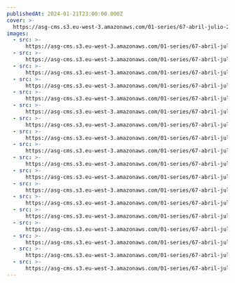 ```yaml
---
publishedAt: 2024-01-21T23:00:00.000Z
cover: >-
  https://asg-cms.s3.eu-west-3.amazonaws.com/01-series/67-abril-julio-2023-kodak-gold-200/16.webp
images:
  - src: >-
      https://asg-cms.s3.eu-west-3.amazonaws.com/01-series/67-abril-julio-2023-kodak-gold-200/01.webp
  - src: >-
      https://asg-cms.s3.eu-west-3.amazonaws.com/01-series/67-abril-julio-2023-kodak-gold-200/02.webp
  - src: >-
      https://asg-cms.s3.eu-west-3.amazonaws.com/01-series/67-abril-julio-2023-kodak-gold-200/03.webp
  - src: >-
      https://asg-cms.s3.eu-west-3.amazonaws.com/01-series/67-abril-julio-2023-kodak-gold-200/04.webp
  - src: >-
      https://asg-cms.s3.eu-west-3.amazonaws.com/01-series/67-abril-julio-2023-kodak-gold-200/05.webp
  - src: >-
      https://asg-cms.s3.eu-west-3.amazonaws.com/01-series/67-abril-julio-2023-kodak-gold-200/06.webp
  - src: >-
      https://asg-cms.s3.eu-west-3.amazonaws.com/01-series/67-abril-julio-2023-kodak-gold-200/07.webp
  - src: >-
      https://asg-cms.s3.eu-west-3.amazonaws.com/01-series/67-abril-julio-2023-kodak-gold-200/08.webp
  - src: >-
      https://asg-cms.s3.eu-west-3.amazonaws.com/01-series/67-abril-julio-2023-kodak-gold-200/09.webp
  - src: >-
      https://asg-cms.s3.eu-west-3.amazonaws.com/01-series/67-abril-julio-2023-kodak-gold-200/10.webp
  - src: >-
      https://asg-cms.s3.eu-west-3.amazonaws.com/01-series/67-abril-julio-2023-kodak-gold-200/11.webp
  - src: >-
      https://asg-cms.s3.eu-west-3.amazonaws.com/01-series/67-abril-julio-2023-kodak-gold-200/12.webp
  - src: >-
      https://asg-cms.s3.eu-west-3.amazonaws.com/01-series/67-abril-julio-2023-kodak-gold-200/13.webp
  - src: >-
      https://asg-cms.s3.eu-west-3.amazonaws.com/01-series/67-abril-julio-2023-kodak-gold-200/14.webp
  - src: >-
      https://asg-cms.s3.eu-west-3.amazonaws.com/01-series/67-abril-julio-2023-kodak-gold-200/15.webp
  - src: >-
      https://asg-cms.s3.eu-west-3.amazonaws.com/01-series/67-abril-julio-2023-kodak-gold-200/16.webp
  - src: >-
      https://asg-cms.s3.eu-west-3.amazonaws.com/01-series/67-abril-julio-2023-kodak-gold-200/17.webp
  - src: >-
      https://asg-cms.s3.eu-west-3.amazonaws.com/01-series/67-abril-julio-2023-kodak-gold-200/18.webp
---
```

